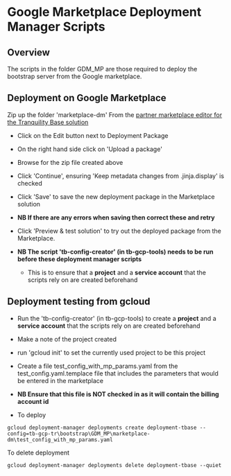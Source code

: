 # Google Marketplace Deployment Manager Scripts

## Overview
The scripts in the folder GDM_MP are those required to deploy the bootstrap server from the Google marketplace.

## Deployment on Google Marketplace

Zip up the folder 'marketplace-dm'
From the [partner marketplace editor for the Tranquility Base solution](https://console.cloud.google.com/partner/editor/gft-group-public/tranquility-base)
* Click on the Edit button next to Deployment Package

* On the right hand side click on 'Upload a package'

* Browse for the zip file created above

* Click 'Continue', ensuring 'Keep metadata changes from .jinja.display' is checked

* Click 'Save' to save the new deployment package in the Marketplace solution

* **NB If there are any errors when saving then correct these and retry**

* Click 'Preview & test solution' to try out the deployed package from the Marketplace.

* **NB The script 'tb-config-creator' (in tb-gcp-tools) needs to be run before these deployment manager scripts**
    * This is to ensure that a **project** and a **service account** that the scripts rely on are created beforehand
    
## Deployment testing from gcloud
* Run the 'tb-config-creator' (in tb-gcp-tools) to create a **project** and a **service account** that the scripts rely on are created beforehand

* Make a note of the project created

* run 'gcloud init' to set the currently used project to be this project

* Create a file test_config_with_mp_params.yaml from the test_config.yaml.templace file that includes the parameters that would be entered in the marketplace

* **NB Ensure that this file is NOT checked in as it will contain the billing account id** 

* To deploy
``` google cloud
gcloud deployment-manager deployments create deployment-tbase --config=tb-gcp-tr\bootstrap\GDM_MP\marketplace-dm\test_config_with_mp_params.yaml
```

To delete deployment
``` google cloud
gcloud deployment-manager deployments delete deployment-tbase --quiet
```
